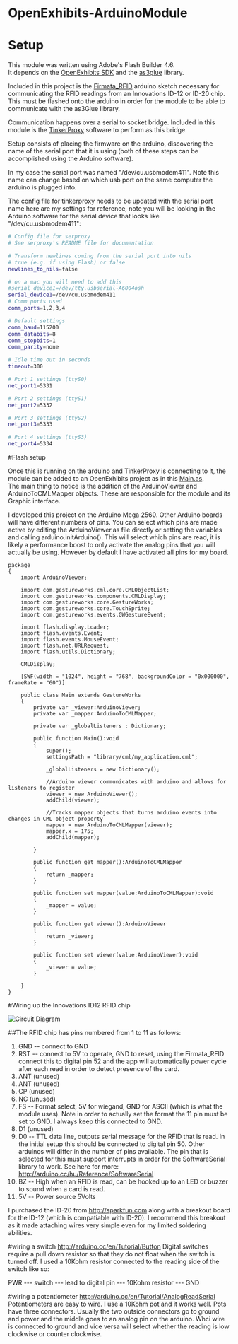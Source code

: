 OpenExhibits-ArduinoModule
==========================

# Setup
This module was written using Adobe's Flash Builder 4.6.  
It depends on the [OpenExhibits SDK](http://openexhibits.org/downloads/sdk/)  and the [as3glue](http://code.google.com/p/as3glue/) library.

Included in this project is the [Firmata_RFID](https://github.com/stigmergic/OpenExhibits-ArduinoModule/tree/master/Firmata_RFID) arduino sketch necessary for communicating the RFID readings from an Innovations ID-12 or ID-20 chip. This must be flashed onto the arduino in order for the module to be able to communicate with the as3Glue library.  

Communication happens over a serial to socket bridge.  Included in this module is the [TinkerProxy](http://code.google.com/p/tinkerit/wiki/TinkerProxy) software to perform as this bridge.

Setup consists of placing the firmware on the arduino, discovering the name of the serial port that it is using (both of these steps can be accomplished using the Arduino software).  

In my case the serial port was named "/dev/cu.usbmodem411".  Note this name can change based on which usb port on the same computer the arduino is plugged into.

The config file for tinkerproxy needs to be updated with the serial port name here are my settings for reference, note you will be looking in the Arduino software for the serial device that looks like "/dev/cu.usbmodem411":

``` bash
# Config file for serproxy
# See serproxy's README file for documentation

# Transform newlines coming from the serial port into nils
# true (e.g. if using Flash) or false
newlines_to_nils=false

# on a mac you will need to add this
#serial_device1=/dev/tty.usbserial-A6004osh
serial_device1=/dev/cu.usbmodem411
# Comm ports used
comm_ports=1,2,3,4

# Default settings
comm_baud=115200
comm_databits=8
comm_stopbits=1
comm_parity=none

# Idle time out in seconds
timeout=300

# Port 1 settings (ttyS0)
net_port1=5331

# Port 2 settings (ttyS1)
net_port2=5332

# Port 3 settings (ttyS2)
net_port3=5333

# Port 4 settings (ttyS3)
net_port4=5334

```

#Flash setup

Once this is running on the arduino and TinkerProxy is connecting to it, the module can be added to an OpenExhibits project as in this [Main.as](https://github.com/stigmergic/OpenExhibits-ArduinoModule/blob/master/Arduino-CML/src/Main.as).  
The main thing to notice is the addition of the ArduinoViewer and ArduinoToCMLMapper objects.  These are responsible for the module and its Graphic interface.  

I developed this project on the Arduino Mega 2560.  Other Arduino boards will have different numbers of pins.  You can select which pins are made active by editing the ArduinoViewer.as file directly or setting the variables and calling arduino.initArduino().  This will select which pins are read, it is likely a performance boost to only activate the analog pins that you will actually be using.  However by default I have activated all pins for my board. 

``` as3
package 
{
    import ArduinoViewer;

    import com.gestureworks.cml.core.CMLObjectList;
    import com.gestureworks.components.CMLDisplay;
    import com.gestureworks.core.GestureWorks;
    import com.gestureworks.core.TouchSprite;
    import com.gestureworks.events.GWGestureEvent;

    import flash.display.Loader;
    import flash.events.Event;
    import flash.events.MouseEvent;
    import flash.net.URLRequest;
    import flash.utils.Dictionary;

    CMLDisplay;

    [SWF(width = "1024", height = "768", backgroundColor = "0x000000", frameRate = "60")]

    public class Main extends GestureWorks
    {
        private var _viewer:ArduinoViewer;
        private var _mapper:ArduinoToCMLMapper;

        private var _globalListeners : Dictionary;

        public function Main():void 
        {
            super();
            settingsPath = "library/cml/my_application.cml";

            _globalListeners = new Dictionary();

            //Arduino viewer communicates with arduino and allows for listeners to register
            viewer = new ArduinoViewer();
            addChild(viewer);

            //Tracks mapper objects that turns arduino events into changes in CML object property
            mapper = new ArduinoToCMLMapper(viewer);
            mapper.x = 175;
            addChild(mapper);

        }

        public function get mapper():ArduinoToCMLMapper
        {
            return _mapper;
        }

        public function set mapper(value:ArduinoToCMLMapper):void
        {
            _mapper = value;
        }

        public function get viewer():ArduinoViewer
        {
            return _viewer;
        }

        public function set viewer(value:ArduinoViewer):void
        {
            _viewer = value;
        }

    }
}
```

#Wiring up the Innovations ID12 RFID chip

![Circuit Diagram](https://github.com/stigmergic/OpenExhibits-ArduinoModule/raw/master/circuits/OpenExhibits-Arduino-setup2_bb.jpg)

##The RFID chip has pins numbered from 1 to 11 as follows:
1. GND -- connect to GND
2. RST -- connect to 5V to operate, GND to reset, using the Firmata_RFID connect this to digital pin 52 and the app will automatically power cycle after each read in order to detect presence of the card.
3. ANT (unused)
4. ANT (unused)
5. CP (unused)
6. NC (unused)
7. FS -- Format select, 5V for wiegand, GND for ASCII (which is what the module uses).  Note in order to actually set the format the 11 pin must be set to GND. I always keep this connected to GND.
8. D1 (unused)
9. D0 -- TTL data line, outputs serial message for the RFID that is read.  In the initial setup this should be connected to digital pin 50.  Other arduinos will differ in the number of pins available.  The pin that is selected for this must support interrupts in order for  the SoftwareSerial library to work. See here for more: http://arduino.cc/hu/Reference/SoftwareSerial
10. BZ -- High when an RFID is read, can be hooked up to an LED or buzzer to sound when a card is read.
11. 5V -- Power source 5Volts

I purchased the ID-20 from http://sparkfun.com along with a breakout board for the ID-12 (which is compatiable with ID-20).  I recommend this breakout as it made attaching wires very simple even for my limited soldering abilities.

#wiring a switch
http://arduino.cc/en/Tutorial/Button
Digital switches require a pull down resistor so that they do not float when the switch is turned off.  I used a 10Kohm resistor connected to the reading side of the switch like so:

PWR --- switch --- lead to digital pin --- 10Kohm resistor --- GND

#wiring a potentiometer
http://arduino.cc/en/Tutorial/AnalogReadSerial
Potentiometers are easy to wire. I use a 10Kohm pot and it works well.  Pots have three connectors.  Usually the two outside connectors go to ground and power and the middle goes to an analog pin on the arduino.  Whci wire is connected to ground and vice versa will select whether the reading is low clockwise or counter clockwise.

